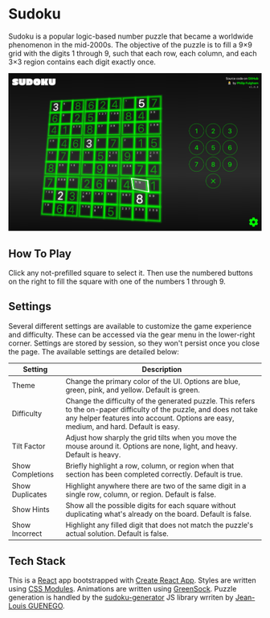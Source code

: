 # Sudoku

Sudoku is a popular logic-based number puzzle that became a worldwide phenomenon in the mid-2000s. The objective of the puzzle is to fill a 9×9 grid with the digits 1 through 9, such that each row, each column, and each 3×3 region contains each digit exactly once.

![screenshot](https://github.com/philipf5/sudoku/raw/master/public/screenshot.png)

## How To Play

Click any not-prefilled square to select it. Then use the numbered buttons on the right to fill the square with one of the numbers 1 through 9.

## Settings

Several different settings are available to customize the game experience and difficulty. These can be accessed via the gear menu in the lower-right corner. Settings are stored by session, so they won't persist once you close the page. The available settings are detailed below:

| Setting | Description |
| ------- | ----------- |
| Theme | Change the primary color of the UI. Options are blue, green, pink, and yellow. Default is green. |
| Difficulty | Change the difficulty of the generated puzzle. This refers to the on-paper difficulty of the puzzle, and does not take any helper features into account. Options are easy, medium, and hard. Default is easy. |
| Tilt Factor | Adjust how sharply the grid tilts when you move the mouse around it. Options are none, light, and heavy. Default is heavy. |
| Show Completions | Briefly highlight a row, column, or region when that section has been completed correctly. Default is true. |
| Show Duplicates | Highlight anywhere there are two of the same digit in a single row, column, or region. Default is false. |
| Show Hints | Show all the possible digits for each square without duplicating what's already on the board. Default is false. |
| Show Incorrect | Highlight any filled digit that does not match the puzzle's actual solution. Default is false. |

## Tech Stack

This is a [React](https://reactjs.org) app bootstrapped with [Create React App](https://create-react-app.dev). Styles are written using [CSS Modules](https://github.com/css-modules/css-modules). Animations are written using [GreenSock](https://greensock.com). Puzzle generation is handled by the [sudoku-generator](https://github.com/jlguenego/sudoku-generator) JS library wrriten by [Jean-Louis GUENEGO](https://github.com/jlguenego).
